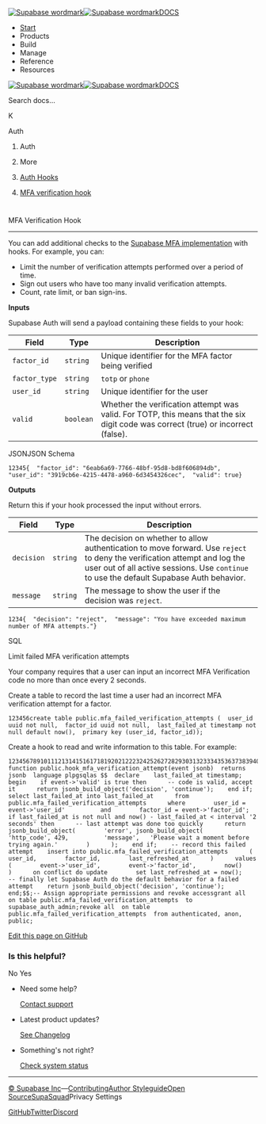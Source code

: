 [![Supabase wordmark](https://supabase.com/docs/_next/image?url=%2Fdocs%2Fsupabase-dark.svg&w=256&q=75&dpl=dpl_5BYG5BkQhU19GEfZfhcgAbeGcRQo)![Supabase wordmark](https://supabase.com/docs/_next/image?url=%2Fdocs%2Fsupabase-light.svg&w=256&q=75&dpl=dpl_5BYG5BkQhU19GEfZfhcgAbeGcRQo)DOCS](https://supabase.com/docs)

-   [Start](https://supabase.com/docs/guides/getting-started)
-   Products
-   Build
-   Manage
-   Reference
-   Resources

[![Supabase wordmark](https://supabase.com/docs/_next/image?url=%2Fdocs%2Fsupabase-dark.svg&w=256&q=75&dpl=dpl_5BYG5BkQhU19GEfZfhcgAbeGcRQo)![Supabase wordmark](https://supabase.com/docs/_next/image?url=%2Fdocs%2Fsupabase-light.svg&w=256&q=75&dpl=dpl_5BYG5BkQhU19GEfZfhcgAbeGcRQo)DOCS](https://supabase.com/docs)

Search docs...

K

Auth

1.  Auth

3.  More

5.  [Auth Hooks](https://supabase.com/docs/guides/auth/auth-hooks)

7.  [MFA verification hook](https://supabase.com/docs/guides/auth/auth-hooks/mfa-verification-hook)

# 

MFA Verification Hook

* * *

You can add additional checks to the [Supabase MFA implementation](https://supabase.com/docs/guides/auth/auth-mfa) with hooks. For example, you can:

-   Limit the number of verification attempts performed over a period of time.
-   Sign out users who have too many invalid verification attempts.
-   Count, rate limit, or ban sign-ins.

**Inputs**

Supabase Auth will send a payload containing these fields to your hook:

| Field | Type | Description |
| --- | --- | --- |
| `factor_id` | `string` | Unique identifier for the MFA factor being verified |
| `factor_type` | `string` | `totp` or `phone` |
| `user_id` | `string` | Unique identifier for the user |
| `valid` | `boolean` | Whether the verification attempt was valid. For TOTP, this means that the six digit code was correct (true) or incorrect (false). |

JSONJSON Schema

```
12345{  "factor_id": "6eab6a69-7766-48bf-95d8-bd8f606894db",  "user_id": "3919cb6e-4215-4478-a960-6d3454326cec",  "valid": true}
```

**Outputs**

Return this if your hook processed the input without errors.

| Field | Type | Description |
| --- | --- | --- |
| `decision` | `string` | The decision on whether to allow authentication to move forward. Use `reject` to deny the verification attempt and log the user out of all active sessions. Use `continue` to use the default Supabase Auth behavior. |
| `message` | `string` | The message to show the user if the decision was `reject`. |

```
1234{  "decision": "reject",  "message": "You have exceeded maximum number of MFA attempts."}
```

SQL

Limit failed MFA verification attempts

Your company requires that a user can input an incorrect MFA Verification code no more than once every 2 seconds.

Create a table to record the last time a user had an incorrect MFA verification attempt for a factor.

```
123456create table public.mfa_failed_verification_attempts (  user_id uuid not null,  factor_id uuid not null,  last_failed_at timestamp not null default now(),  primary key (user_id, factor_id));
```

Create a hook to read and write information to this table. For example:

```
12345678910111213141516171819202122232425262728293031323334353637383940414243444546474849505152535455565758create function public.hook_mfa_verification_attempt(event jsonb)  returns jsonb  language plpgsqlas $$  declare    last_failed_at timestamp;  begin    if event->'valid' is true then      -- code is valid, accept it      return jsonb_build_object('decision', 'continue');    end if;    select last_failed_at into last_failed_at      from public.mfa_failed_verification_attempts      where        user_id = event->'user_id'          and        factor_id = event->'factor_id';    if last_failed_at is not null and now() - last_failed_at < interval '2 seconds' then      -- last attempt was done too quickly      return jsonb_build_object(        'error', jsonb_build_object(          'http_code', 429,          'message',   'Please wait a moment before trying again.'        )      );    end if;    -- record this failed attempt    insert into public.mfa_failed_verification_attempts      (        user_id,        factor_id,        last_refreshed_at      )      values      (        event->'user_id',        event->'factor_id',        now()      )      on conflict do update        set last_refreshed_at = now();    -- finally let Supabase Auth do the default behavior for a failed attempt    return jsonb_build_object('decision', 'continue');  end;$$;-- Assign appropriate permissions and revoke accessgrant all  on table public.mfa_failed_verification_attempts  to supabase_auth_admin;revoke all  on table public.mfa_failed_verification_attempts  from authenticated, anon, public;
```

[Edit this page on GitHub](https://github.com/supabase/supabase/blob/master/apps/docs/content/guides/auth/auth-hooks/mfa-verification-hook.mdx)

### Is this helpful?

No Yes

-   Need some help?
    
    [Contact support](https://supabase.com/support)
-   Latest product updates?
    
    [See Changelog](https://supabase.com/changelog)
-   Something's not right?
    
    [Check system status](https://status.supabase.com/)

* * *

[© Supabase Inc](https://supabase.com/)—[Contributing](https://github.com/supabase/supabase/blob/master/apps/docs/DEVELOPERS.md)[Author Styleguide](https://github.com/supabase/supabase/blob/master/apps/docs/CONTRIBUTING.md)[Open Source](https://supabase.com/open-source)[SupaSquad](https://supabase.com/supasquad)Privacy Settings

[GitHub](https://github.com/supabase/supabase)[Twitter](https://twitter.com/supabase)[Discord](https://discord.supabase.com/)